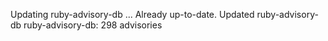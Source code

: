 Updating ruby-advisory-db ...
Already up-to-date.
Updated ruby-advisory-db
ruby-advisory-db: 298 advisories

